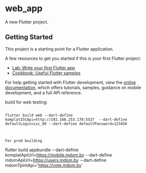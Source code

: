 # web_app

A new Flutter project.

## Getting Started

This project is a starting point for a Flutter application.

A few resources to get you started if this is your first Flutter project:

- [Lab: Write your first Flutter app](https://docs.flutter.dev/get-started/codelab)
- [Cookbook: Useful Flutter samples](https://docs.flutter.dev/cookbook)

For help getting started with Flutter development, view the
[online documentation](https://docs.flutter.dev/), which offers tutorials,
samples, guidance on mobile development, and a full API reference.


build for web testing:
```

flutter build web --dart-define komplatISCApi=http://192.168.253.178:5537  --dart-define defaultLogin=isc_89 --dart-define defaultPassword=123456



For prod building 
```
flutter build appbundle --dart-define komplatApiUrl=https://mobile.mdom.by --dart-define mdomApiUrl=https://users.mdom.by --dart-define mdomTpIntApi='https://vote.mdom.by'





